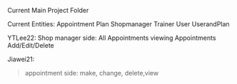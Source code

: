Current Main Project Folder

Current Entities:
  Appointment
  Plan
  Shopmanager
  Trainer
  User
  UserandPlan


YTLee22:
  Shop manager side:
    All Appointments viewing
    Appointments Add/Edit/Delete


Jiawei21:
>appointment side:
>make, change, delete,view
